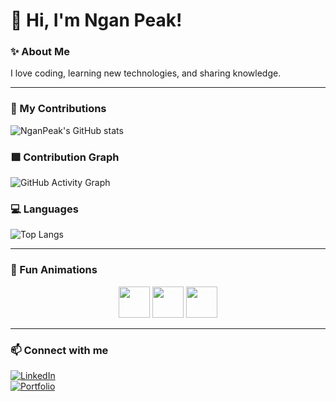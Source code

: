 # 👋 Hi, I'm Ngan Peak!  

### ✨ About Me
I love coding, learning new technologies, and sharing knowledge.  

---

### 🚀 My Contributions
![NganPeak's GitHub stats](https://github-readme-stats.vercel.app/api?username=NganPeak&show_icons=true&theme=tokyonight&count_private=true&hide=prs)

### 🟩 Contribution Graph
![GitHub Activity Graph](https://github-readme-activity-graph.vercel.app/graph?username=NganPeak&theme=react-dark&hide_border=true)

### 💻 Languages
![Top Langs](https://github-readme-stats.vercel.app/api/top-langs/?username=NganPeak&layout=compact&theme=radical)

---

### 🎉 Fun Animations
<p align="center">
  <img src="https://github.com/Ileriayo/markdown-badges/raw/main/svg/Animated-Heart.svg" width="50"/>
  <img src="https://github.com/Ileriayo/markdown-badges/raw/main/svg/Animated-Fire.svg" width="50"/>
  <img src="https://github.com/Ileriayo/markdown-badges/raw/main/svg/Animated-Star.svg" width="50"/>
</p>

---

### 📫 Connect with me
[![LinkedIn](https://img.shields.io/badge/LinkedIn-NganPeak-blue?style=flat-square&logo=linkedin)](https://www.linkedin.com/)  
[![Portfolio](https://img.shields.io/badge/Portfolio-MySite-orange?style=flat-square&logo=google-chrome)](https://nganpeak.github.io)
